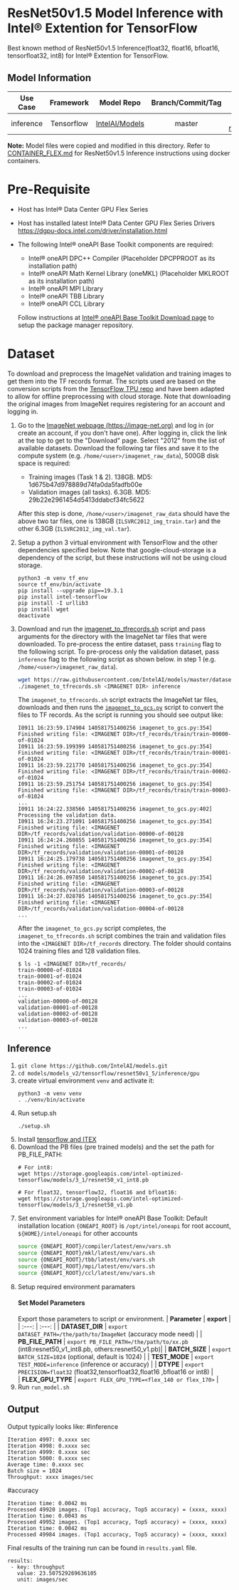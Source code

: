 # ResNet50v1.5 Model Inference with Intel® Extention for TensorFlow
Best known method of ResNet50v1.5 Inference(float32, float16, bfloat16, tensorfloat32, int8) for Intel® Extention for TensorFlow.

## Model Information
| **Use Case** |**Framework** | **Model Repo** | **Branch/Commit/Tag** | **PB**
| :---: | :---: | :---: | :---: | :---: |
| inference | Tensorflow |[IntelAI/Models](https://github.com/IntelAI/models) | master | [resnet50_v1.pb](https://storage.googleapis.com/intel-optimized-tensorflow/models/3_1/resnet50_v1.pb) [resnet50_v1_int8.pb](https://storage.googleapis.com/intel-optimized-tensorflow/models/3_1/resnet50_v1_int8.pb) | |

**Note:** Model files were copied and modified in this directory. Refer to [CONTAINER_FLEX.md](CONTAINER_FLEX.md) for ResNet50v1.5 Inference instructions using docker containers.

# Pre-Requisite
* Host has Intel® Data Center GPU Flex Series
* Host has installed latest Intel® Data Center GPU Flex Series Drivers https://dgpu-docs.intel.com/driver/installation.html
* The following Intel® oneAPI Base Toolkit components are required:
  - Intel® oneAPI DPC++ Compiler (Placeholder DPCPPROOT as its installation path)
  - Intel® oneAPI Math Kernel Library (oneMKL) (Placeholder MKLROOT as its installation path)
  - Intel® oneAPI MPI Library
  - Intel® oneAPI TBB Library
  - Intel® oneAPI CCL Library

  Follow instructions at [Intel® oneAPI Base Toolkit Download page](https://www.intel.com/content/www/us/en/developer/tools/oneapi/base-toolkit-download.html?operatingsystem=linux) to setup the package manager repository.

# Dataset 
To download and preprocess the ImageNet validation
and training images to get them into the TF records format. The scripts used
are based on the conversion scripts from the
[TensorFlow TPU repo](https://github.com/tensorflow/tpu) and have been adapted
to allow for offline preprocessing with cloud storage. Note that downloading
the original images from ImageNet requires registering for an account and
logging in.

1. Go to the [ImageNet webpage (https://image-net.org)](https://image-net.org)
   and log in (or create an account, if you don't have one). After logging in,
   click the link at the top to get to the "Download" page. Select "2012" from
   the list of available datasets.
   Download the following tar files and save it to the compute system
   (e.g. `/home/<user>/imagenet_raw_data`), 500GB disk space is required:

   * Training images (Task 1 & 2). 138GB. MD5: 1d675b47d978889d74fa0da5fadfb00e
   * Validation images (all tasks). 6.3GB. MD5: 29b22e2961454d5413ddabcf34fc5622

   After this step is done, `/home/<user>/imagenet_raw_data` should have the above two
   tar files, one is 138GB (`ILSVRC2012_img_train.tar`) and the other 6.3GB
   (`ILSVRC2012_img_val.tar`).

2. Setup a python 3 virtual environment with TensorFlow and the other
   dependencies specified below. Note that google-cloud-storage is a dependency
   of the script, but these instructions will not be using cloud storage.
   ```
   python3 -m venv tf_env
   source tf_env/bin/activate
   pip install --upgrade pip==19.3.1
   pip install intel-tensorflow
   pip install -I urllib3
   pip install wget
   deactivate
   ```

3. Download and run the [imagenet_to_tfrecords.sh](imagenet_to_tfrecords.sh) script and pass
   arguments for the directory with the ImageNet tar files that were downloaded. To pre-process the entire dataset, pass `training` flag to the following script. To pre-process only the validation dataset, pass `inference` flag to the following script as shown below. 
   in step 1 (e.g. `/home/<user>/imagenet_raw_data`).

   ```bash
   wget https://raw.githubusercontent.com/IntelAI/models/master/datasets/imagenet/imagenet_to_tfrecords.sh
   ./imagenet_to_tfrecords.sh <IMAGENET DIR> inference
   ```
   The `imagenet_to_tfrecords.sh` script extracts the ImageNet tar files, downloads and
   then runs the [`imagenet_to_gcs.py`](imagenet_to_gcs.py) script to convert the
   files to TF records. As the script is running you should see output like:
   ```
   I0911 16:23:59.174904 140581751400256 imagenet_to_gcs.py:354] Finished writing file: <IMAGENET DIR>/tf_records/train/train-00000-of-01024
   I0911 16:23:59.199399 140581751400256 imagenet_to_gcs.py:354] Finished writing file: <IMAGENET DIR>/tf_records/train/train-00001-of-01024
   I0911 16:23:59.221770 140581751400256 imagenet_to_gcs.py:354] Finished writing file: <IMAGENET DIR>/tf_records/train/train-00002-of-01024
   I0911 16:23:59.251754 140581751400256 imagenet_to_gcs.py:354] Finished writing file: <IMAGENET DIR>/tf_records/train/train-00003-of-01024
   ...
   I0911 16:24:22.338566 140581751400256 imagenet_to_gcs.py:402] Processing the validation data.
   I0911 16:24:23.271091 140581751400256 imagenet_to_gcs.py:354] Finished writing file: <IMAGENET DIR>/tf_records/validation/validation-00000-of-00128
   I0911 16:24:24.260855 140581751400256 imagenet_to_gcs.py:354] Finished writing file: <IMAGENET DIR>/tf_records/validation/validation-00001-of-00128
   I0911 16:24:25.179738 140581751400256 imagenet_to_gcs.py:354] Finished writing file: <IMAGENET DIR>/tf_records/validation/validation-00002-of-00128
   I0911 16:24:26.097850 140581751400256 imagenet_to_gcs.py:354] Finished writing file: <IMAGENET DIR>/tf_records/validation/validation-00003-of-00128
   I0911 16:24:27.028785 140581751400256 imagenet_to_gcs.py:354] Finished writing file: <IMAGENET DIR>/tf_records/validation/validation-00004-of-00128
   ...
   ```
   After the `imagenet_to_gcs.py` script completes, the `imagenet_to_tfrecords.sh` script combines
   the train and validation files into the `<IMAGENET DIR>/tf_records`
   directory. The folder should contains 1024 training files and 128 validation
   files.
   ```
   $ ls -1 <IMAGENET DIR>/tf_records/
   train-00000-of-01024
   train-00001-of-01024
   train-00002-of-01024
   train-00003-of-01024
   ...
   validation-00000-of-00128
   validation-00001-of-00128
   validation-00002-of-00128
   validation-00003-of-00128
   ...
   ```
## Inference
1. `git clone https://github.com/IntelAI/models.git`
2. `cd models/models_v2/tensorflow/resnet50v1_5/inference/gpu`
3. create virtual environment `venv` and activate it:
    ```
    python3 -m venv venv
    . ./venv/bin/activate
    ```
4. Run setup.sh
    ```
    ./setup.sh
    ```
5. Install [tensorflow and ITEX](https://pypi.org/project/intel-extension-for-tensorflow/)
6. Download the PB files (pre trained models) and the set the path for PB_FILE_PATH:
   ```
   # For int8:
   wget https://storage.googleapis.com/intel-optimized-tensorflow/models/3_1/resnet50_v1_int8.pb

   # For float32, tensorflow32, float16 and bfloat16:
   wget https://storage.googleapis.com/intel-optimized-tensorflow/models/3_1/resnet50_v1.pb
   ```
7. Set environment variables for Intel® oneAPI Base Toolkit: 
    Default installation location `{ONEAPI_ROOT}` is `/opt/intel/oneapi` for root account, `${HOME}/intel/oneapi` for other accounts
    ```bash
    source {ONEAPI_ROOT}/compiler/latest/env/vars.sh
    source {ONEAPI_ROOT}/mkl/latest/env/vars.sh
    source {ONEAPI_ROOT}/tbb/latest/env/vars.sh
    source {ONEAPI_ROOT}/mpi/latest/env/vars.sh
    source {ONEAPI_ROOT}/ccl/latest/env/vars.sh
8. Setup required environment paramaters
   #### Set Model Parameters
   Export those parameters to script or environment.
   | **Parameter** | **export** |
   | :---: | :---: |
   | **DATASET_DIR** | `export DATASET_PATH=/the/path/to/ImageNet` (accuracy mode need) |
   | **PB_FILE_PATH** | `export PB_FILE_PATH=/the/path/to/xx.pb` (int8:resnet50_v1_int8.pb, others:resnet50_v1.pb)|
   | **BATCH_SIZE** | `export BATCH_SIZE=1024` (optional, default is 1024) |
   | **TEST_MODE** | `export TEST_MODE=inference` (inference or accuracy)  |
   | **DTYPE** | `export PRECISION=float32` (float32,tensorfloat32,float16 ,bfloat16 or int8) |    
   | **FLEX_GPU_TYPE** |  `export FLEX_GPU_TYPE=<flex_140 or flex_170>`      |
8. Run `run_model.sh`

## Output

Output typically looks like:
#inference
```
Iteration 4997: 0.xxxx sec
Iteration 4998: 0.xxxx sec
Iteration 4999: 0.xxxx sec
Iteration 5000: 0.xxxx sec
Average time: 0.xxxx sec
Batch size = 1024
Throughput: xxxx images/sec
```
#accuracy
```
Iteration time: 0.0042 ms
Processed 49920 images. (Top1 accuracy, Top5 accuracy) = (xxxx, xxxx)
Iteration time: 0.0043 ms
Processed 49952 images. (Top1 accuracy, Top5 accuracy) = (xxxx, xxxx)
Iteration time: 0.0042 ms
Processed 49984 images. (Top1 accuracy, Top5 accuracy) = (xxxx, xxxx)
```

Final results of the training run can be found in `results.yaml` file.
```
results:
 - key: throughput
   value: 23.507529269636105
   unit: images/sec
```
